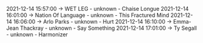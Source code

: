 2021-12-14 15:57:00 -> WET LEG - unknown - Chaise Longue
2021-12-14 16:01:00 -> Nation Of Language - unknown - This Fractured Mind
2021-12-14 16:06:00 -> Arlo Parks - unknown - Hurt
2021-12-14 16:10:00 -> Emma-Jean Thackray - unknown - Say Something
2021-12-14 17:01:00 -> Ty Segall - unknown - Harmonizer
